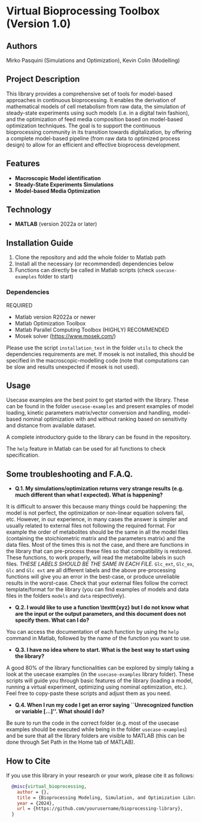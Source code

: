 # Virtual Bioprocessing Toolbox (Version 1.0)

## Authors
Mirko Pasquini (Simulations and Optimization), Kevin Colin (Modelling)

## Project Description
This library provides a comprehensive set of tools for model-based approaches in continuous bioprocessing. It enables the derivation of mathematical models of cell metabolism from raw data, the simulation of steady-state experiments using such models (i.e. in a digital twin fashion), and the optimization of feed media composition based on model-based optimization techniques. The goal is to support the continuous bioprocessing community in its transition towards digitalization, by offering a complete model-based pipeline (from raw data to optimized process design) to allow for an efficient and effective bioprocess development.

## Features
- **Macroscopic Model identification**
- **Steady-State Experiments Simulations**
- **Model-based Media Optimization**

## Technology
- **MATLAB** (version 2022a or later)

## Installation Guide

1. Clone the repository and add the whole folder to Matlab path
2. Install all the necessary (or recommended) dependencies below
3. Functions can directly be called in Matlab scripts (check ```usecase-examples``` folder to start)

### Dependencies
REQUIRED
  - Matlab version R2022a or newer
  - Matlab Optimization Toolbox
  - Matlab Parallel Computing Toolbox
(HIGHLY) RECOMMENDED
  - Mosek solver (https://www.mosek.com/)

Please use the script ```installation_test``` in the folder ```utils``` to check the dependencies requirements are met. If mosek is not installed, this should be specified in the macroscopic-modelling code (note that computations can be slow and results unexpected if mosek is not used). 

## Usage
Usecase examples are the best point to get started with the library. These can be found in the folder ```usecase-examples``` and present examples of model loading, kinetic parameters matrix/vector conversion and handling, model-based nominal optimization with and without ranking based on sensitivity and distance from available dataset.

A complete introductory guide to the library can be found in the repository.

The ```help``` feature in Matlab can be used for all functions to check specification. 

## Some troubleshooting and F.A.Q.

- **Q.1. My simulations/optimization returns very strange results (e.g. much different than what I expected). What is happening?**

It is difficult to answer this because many things could be happening: the model is not perfect, the optimization or non-linear equation solvers fail, etc. However, in our experience, in many cases the answer is simpler and usually related to external files not following the required format. For example the order of metabolites should be the same in all the model files (containing the stoichiometric matrix and the parameters matrix) and the data files. Most of the times this is not the case, and there are functions in the library that can pre-process these files so that compatibility is restored. These functions, to work properly, will read the metabolite labels in such files. _THESE LABELS SHOULD BE THE SAME IN EACH FILE._ ``Glc_ext``, ``Glc_ex``, ``Glc`` and ``Glc ext`` are all different labels and the above pre-processing functions will give you an error in the best-case, or produce unreliable results in the worst-case. Check that your external files follow the correct template/format for the library (you can find examples of models and data files in the folders ```models``` and ```data``` respectively).  

- **Q.2. I would like to use a function \texttt{xyz} but I do not know what are the input or the output parameters, and this document does not specify them. What can I do?**

You can access the documentation of each function by using the ```help``` command in Matlab, followed by the name of the function you want to use.

- **Q.3. I have no idea where to start. What is the best way to start using the library?**

A good $80\%$ of the library functionalities can be explored by simply taking a look at the usecase examples (in the ```usecase-examples``` library folder). These scripts will guide you through basic features of the library (loading a model, running a virtual experiment, optimizing using nominal optimization, etc.). Feel free to copy-paste these scripts and adjust them as you need.

- **Q.4. When I run my code I get an error saying ``Unrecognized function or variable [...]''. What should I do?**

Be sure to run the code in the correct folder (e.g. most of the usecase examples should be executed while being in the folder ```usecase-examples```) and be sure that all the library folders are visible to MATLAB (this can be done through Set Path in the Home tab of MATLAB). 

## How to Cite
If you use this library in your research or your work, please cite it as follows:

```bibtex
  @misc{virtual_bioprocessing,
    author = {},
    title = {Bioprocessing Modeling, Simulation, and Optimization Library},
    year = {2024},
    url = {https://github.com/yourusername/bioprocessing-library},
  }
```

